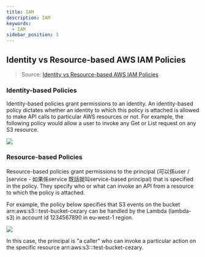 ```yaml
---
title: IAM
description: IAM
keywords:
  - IAM
sidebar_position: 3
---
```


## Identity vs Resource-based AWS IAM Policies

> Source: [Identity vs Resource-based AWS IAM Policies](https://sonalake.com/latest/identity-vs-resource-based-aws-iam-policies/)

### Identity-based Policies

Identity-based policies grant permissions to an identity. An identity-based policy dictates whether an identity to which this policy is attached is allowed to make API calls to particular AWS resources or not. For example, the following policy would allow a user to invoke any Get or List request on any S3 resource.

![](https://lh6.googleusercontent.com/JPqffNfvTOEytJOwchkTOi9BSbmMSATrFngfC9z78lCuCRRq5xpvKJnuiAtLkp_gQhpePR-gg0y-_sNO44zG7_OG-9LRbNSi5tM4jQeQ1-gMtkh1SAbcwyKSU7TvwQjEENgPLE6a3_xn72-Q_FiM6A)

### Resource-based Policies

Resource-based policies grant permissions to the principal (可以係user / [service - 如果係service 既話就叫service-based principal) that is specified in the policy. They specify who or what can invoke an API from a resource to which the policy is attached.

For example, the policy below specifies that S3 events on the bucket arn:aws:s3:::test-bucket-cezary can be handled by the Lambda (lambda-s3) in account id 1234567890 in eu-west-1 region.

![](https://lh4.googleusercontent.com/hXOsNWn5oZsj2TMPHv6VkJUy4UDZRhbUZR0bQGLLg9eYwyTlNDVill7EoN-M_dIBbL7bqmKK6l9ijKt-7e7rtJZlBQPHIXWIzYw2aoZlCRGqLd33_ah5hLsdfSqxzj8xTkhS_XowyP5smFPxzZHopQ)

In this case, the principal is "a caller" who can invoke a particular action on the specific resource arn:aws:s3:::test-bucket-cezary.